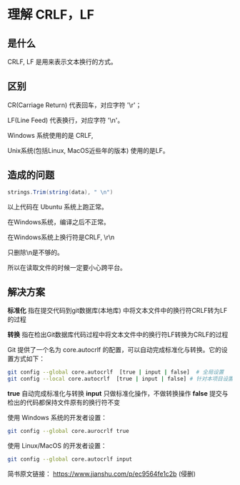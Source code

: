 # 理解 CRLF，LF

## 是什么

CRLF, LF 是用来表示文本换行的方式。

## 区别

CR(Carriage Return) 代表回车，对应字符 '\r'；

LF(Line Feed) 代表换行，对应字符 '\n'。

Windows 系统使用的是 CRLF, 

Unix系统(包括Linux, MacOS近些年的版本) 使用的是LF。


## 造成的问题

```java
strings.Trim(string(data), " \n")
```
以上代码在 Ubuntu 系统上跑正常。

在Windows系统，编译之后不正常。

在Windows系统上换行符是CRLF, \r\n

只删除\n是不够的。

所以在读取文件的时候一定要小心跨平台。

## 解决方案

__标准化__ 指在提交代码到git数据库(本地库) 中将文本文件中的换行符CRLF转为LF的过程

__转换__ 指在检出Git数据库代码过程中将文本文件中的换行符LF转换为CRLF的过程


Git 提供了一个名为 core.autocrlf 的配置，可以自动完成标准化与转换。它的设置方式如下：

```bash
git config --global core.autocrlf  [true | input | false]  # 全局设置
git config --local core.autocrlf  [true | input | false] # 针对本项目设置
```

__true__ 自动完成标准化与转换
__input__ 只做标准化操作，不做转换操作
__false__ 提交与检出的代码都保持文件原有的换行符不变


使用 Windows 系统的开发者设置：

```bash
git config --global core.aurocrlf true
```

使用 Linux/MacOS 的开发者设置：

```bash
git config --global core.autocrlf input
```



简书原文链接： https://www.jianshu.com/p/ec9564fe1c2b (侵删)



